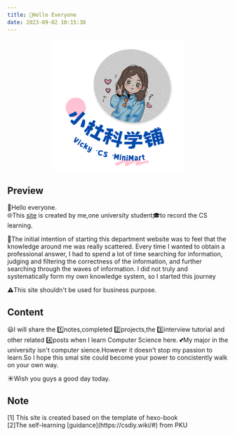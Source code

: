 ```yaml
---
title: 👋Hello Everyone
date: 2023-09-02 10:15:38
---
```

<div align=center>
<img src="/picture/homepage.png" width = "300" height = "300"/>  
</div>


## Preview 
👋Hello everyone.  
🌐This [site](#note) is created by me,one university student🎓to record the CS learning. 

🌊The initial intention of starting this department website was to feel that the knowledge around me was really scattered. Every time I wanted to obtain a professional answer, I had to spend a lot of time searching for information, judging and filtering the correctness of the information, and further searching through the waves of information. I did not truly and systematically form my own knowledge system, so I started this journey

⚠️This site shouldn't be used for business purpose.

## Content
😃I will share the 1️⃣notes,completed 2️⃣projects,the 3️⃣interview tutorial and other related 4️⃣posts when I learn Computer Science here.
💕My major in the university isn't computer sience.However it doesn't stop my passion to learn.So I hope this smal site could become your power to concistently walk on your own way.

☀️Wish you guys a good day today.

## Note
<div id="note">[1] This site is created based on the template of hexo-book</div>
[2]The self-learning [guidance](https://csdiy.wiki/#) from PKU 
